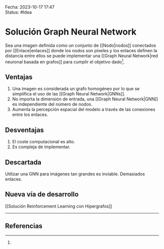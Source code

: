Fecha: 2023-10-17 17:47  
Status: #Idea

# Solución Graph Neural Network

Sea una imagen definida como un conjunto de [[Nodo|nodos]] conectados por [[Enlace|enlaces]] donde los nodos son píxeles y los enlaces definen la distancia entre ellos se puede implementar una [[Graph Neural Network|red neuronal basada en grafos]] para cumplir el objetivo dado[^1].

## Ventajas 

1. Una imagen es considerada un grafo homogéneo por lo que se simplifica el uso de las [[Graph Neural Network|GNNs]].
2. No importa la dimensión de entrada, una [[Graph Neural Network|GNN]] es independiente del número de nodos.
3. Aumenta la percepción espacial del modelo a través de las conexiones entre los enlaces.

## Desventajas

1. El coste computacional es alto.
2. Es compleja de implementar.

## Descartada

Utilizar una GNN para imágenes tan grandes es inviable. Demasiados enlaces.

## Nueva vía de desarrollo

[[Solución Reinforcement Learning con Hipergrafos]]


---
## Referencias 

[^1]: 